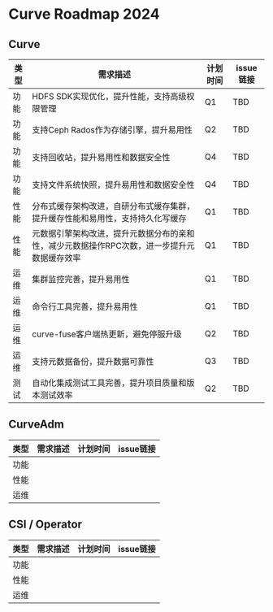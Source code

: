 # Curve Roadmap 2024 

## Curve

| 类型 | 需求描述 | 计划时间 | issue链接 |
| --- | --- | --- | --- |
| 功能 | HDFS SDK实现优化，提升性能，支持高级权限管理 | Q1 | TBD |
| 功能 | 支持Ceph Rados作为存储引擎，提升易用性 | Q2 | TBD |
| 功能 | 支持回收站，提升易用性和数据安全性 | Q4 | TBD |
| 功能 | 支持文件系统快照，提升易用性和数据安全性 | Q4 | TBD |
| 性能 | 分布式缓存架构改进，自研分布式缓存集群，提升缓存性能和易用性，支持持久化写缓存 | Q1 | TBD |
| 性能 | 元数据引擎架构改进，提升元数据分布的亲和性，减少元数据操作RPC次数，进一步提升元数据缓存效率 | Q1 | TBD |
| 运维 | 集群监控完善，提升易用性 | Q1 | TBD |
| 运维 | 命令行工具完善，提升易用性 | Q1 | TBD |
| 运维 | curve-fuse客户端热更新，避免停服升级 | Q2 | TBD |
| 运维 | 支持元数据备份，提升数据可靠性 | Q3 | TBD |
| 测试 | 自动化集成测试工具完善，提升项目质量和版本测试效率 | Q2 | TBD |



## CurveAdm

| 类型 | 需求描述 | 计划时间 | issue链接 |
| --- | --- | --- | --- |
| 功能 |  |  |  |
| 性能 |  |  |  |
| 运维 |  |  |  |




## CSI / Operator


| 类型 | 需求描述 | 计划时间 | issue链接 |
| --- | --- | --- | --- |
| 功能 |  |  |  |
| 性能 |  |  |  |
| 运维 |  |  |  |

